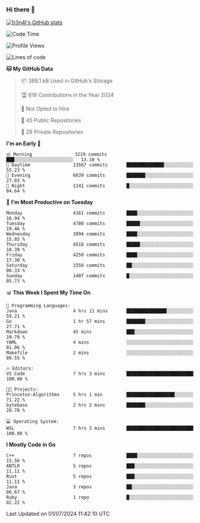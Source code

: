 ### Hi there 👋

[![h3n4l's GitHub stats](https://github-readme-stats.vercel.app/api?username=h3n4l&count_private=true&show_icons=true&theme=radical)](https://github.com/h3n4l/github-readme-stats)

<!--START_SECTION:waka-->
![Code Time](http://img.shields.io/badge/Code%20Time-1%2C882%20hrs%2020%20mins-blue)

![Profile Views](http://img.shields.io/badge/Profile%20Views-1-blue)

![Lines of code](https://img.shields.io/badge/From%20Hello%20World%20I%27ve%20Written-9.8%20million%20lines%20of%20code-blue)

**🐱 My GitHub Data** 

> 📦 388.1 kB Used in GitHub's Storage 
 > 
> 🏆 618 Contributions in the Year 2024
 > 
> 🚫 Not Opted to Hire
 > 
> 📜 45 Public Repositories 
 > 
> 🔑 29 Private Repositories 
 > 
**I'm an Early 🐤** 

```text
🌞 Morning                3219 commits        ███░░░░░░░░░░░░░░░░░░░░░░   13.10 % 
🌆 Daytime                13567 commits       ██████████████░░░░░░░░░░░   55.23 % 
🌃 Evening                6639 commits        ███████░░░░░░░░░░░░░░░░░░   27.03 % 
🌙 Night                  1141 commits        █░░░░░░░░░░░░░░░░░░░░░░░░   04.64 % 
```
📅 **I'm Most Productive on Tuesday** 

```text
Monday                   4161 commits        ████░░░░░░░░░░░░░░░░░░░░░   16.94 % 
Tuesday                  4780 commits        █████░░░░░░░░░░░░░░░░░░░░   19.46 % 
Wednesday                3894 commits        ████░░░░░░░░░░░░░░░░░░░░░   15.85 % 
Thursday                 4518 commits        █████░░░░░░░░░░░░░░░░░░░░   18.39 % 
Friday                   4250 commits        ████░░░░░░░░░░░░░░░░░░░░░   17.30 % 
Saturday                 1556 commits        ██░░░░░░░░░░░░░░░░░░░░░░░   06.33 % 
Sunday                   1407 commits        █░░░░░░░░░░░░░░░░░░░░░░░░   05.73 % 
```


📊 **This Week I Spent My Time On** 

```text
💬 Programming Languages: 
Java                     4 hrs 11 mins       ███████████████░░░░░░░░░░   59.21 % 
Go                       1 hr 57 mins        ███████░░░░░░░░░░░░░░░░░░   27.71 % 
Markdown                 45 mins             ███░░░░░░░░░░░░░░░░░░░░░░   10.79 % 
YAML                     4 mins              ░░░░░░░░░░░░░░░░░░░░░░░░░   01.06 % 
Makefile                 2 mins              ░░░░░░░░░░░░░░░░░░░░░░░░░   00.55 % 

🔥 Editors: 
VS Code                  7 hrs 3 mins        █████████████████████████   100.00 % 

🐱‍💻 Projects: 
Princeton-Algorithms     5 hrs 1 min         ██████████████████░░░░░░░   71.22 % 
bytebase                 2 hrs 2 mins        ███████░░░░░░░░░░░░░░░░░░   28.78 % 

💻 Operating System: 
WSL                      7 hrs 3 mins        █████████████████████████   100.00 % 
```

**I Mostly Code in Go** 

```text
C++                      7 repos             ████░░░░░░░░░░░░░░░░░░░░░   15.56 % 
ANTLR                    5 repos             ███░░░░░░░░░░░░░░░░░░░░░░   11.11 % 
Rust                     5 repos             ███░░░░░░░░░░░░░░░░░░░░░░   11.11 % 
Java                     3 repos             ██░░░░░░░░░░░░░░░░░░░░░░░   06.67 % 
Ruby                     1 repo              █░░░░░░░░░░░░░░░░░░░░░░░░   02.22 % 
```




 Last Updated on 01/07/2024 11:42:10 UTC
<!--END_SECTION:waka-->

